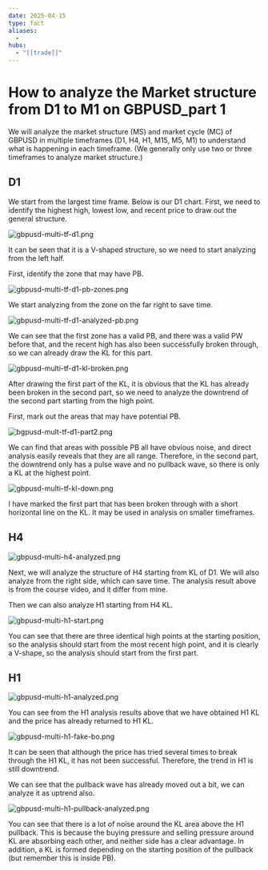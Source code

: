 ```yaml
---
date: 2025-04-15
type: fact
aliases:
  -
hubs:
  - "[[trade]]"
---
```


# How to analyze the Market structure from D1 to M1 on GBPUSD_part 1

We will analyze the market structure (MS) and market cycle (MC) of GBPUSD in multiple timeframes (D1, H4, H1, M15, M5, M1) to understand what is happening in each timeframe.
(We generally only use two or three timeframes to analyze market structure.)

## D1

We start from the largest time frame. Below is our D1 chart. First, we need to identify the highest high, lowest low, and recent price to draw out the general structure.


![gbpusd-multi-tf-d1.png](../assets/imgs/gbpusd-multi-tf-d1.png)

It can be seen that it is a V-shaped structure, so we need to start analyzing from the left half.

First, identify the zone that may have PB.

![gbpusd-multi-tf-d1-pb-zones.png](../assets/imgs/gbpusd-multi-tf-d1-pb-zones.png)


We start analyzing from the zone on the far right to save time.

![gbpusd-multi-tf-d1-analyzed-pb.png](../assets/imgs/gbpusd-multi-tf-d1-analyzed-pb.png)

We can see that the first zone has a valid PB, and there was a valid PW before that, and the recent high has also been successfully broken through, so we can already draw the KL for this part.

![gbpusd-multi-tf-d1-kl-broken.png](../assets/imgs/gbpusd-multi-tf-d1-kl-broken.png)

After drawing the first part of the KL, it is obvious that the KL has already been broken in the second part, so we need to analyze the downtrend of the second part starting from the high point.

First, mark out the areas that may have potential PB.

![bgpusd-mult-tf-d1-part2.png](../assets/imgs/bgpusd-mult-tf-d1-part2.png)

We can find that areas with possible PB all have obvious noise, and direct analysis easily reveals that they are all range. Therefore, in the second part, the downtrend only has a pulse wave and no pullback wave, so there is only a KL at the highest point.

![gbpusd-multi-tf-kl-down.png](../assets/imgs/gbpusd-multi-tf-kl-down.png)

I have marked the first part that has been broken through with a short horizontal line on the KL. It may be used in analysis on smaller timeframes.


## H4

![gbpusd-multi-h4-analyzed.png](../assets/imgs/gbpusd-multi-h4-analyzed.png)


Next, we will analyze the structure of H4 starting from KL of D1. We will also analyze from the right side, which can save time. The analysis result above is from the course video, and it differ from mine.

Then we can also analyze H1 starting from H4 KL.

![gbpusd-multi-h1-start.png](../assets/imgs/gbpusd-multi-h1-start.png)

You can see that there are three identical high points at the starting position, so the analysis should start from the most recent high point, and it is clearly a V-shape, so the analysis should start from the first part.

## H1

![gbpusd-multi-h1-analyzed.png](../assets/imgs/gbpusd-multi-h1-analyzed.png)

You can see from the H1 analysis results above that we have obtained H1 KL and the price has already returned to H1 KL.

![gbpusd-multi-h1-fake-bo.png](../assets/imgs/gbpusd-multi-h1-fake-bo.png)


It can be seen that although the price has tried several times to break through the H1 KL, it has not been successful. Therefore, the trend in H1 is still downtrend.

We can see that the pullback wave has already moved out a bit, we can analyze it as uptrend also.

![gbpusd-multi-h1-pullback-analyzed.png](../assets/imgs/gbpusd-multi-h1-pullback-analyzed.png)

You can see that there is a lot of noise around the KL area above the H1 pullback. This is because the buying pressure and selling pressure around KL are absorbing each other, and neither side has a clear advantage. In addition, a KL is formed depending on the starting position of the pullback (but remember this is inside PB).


